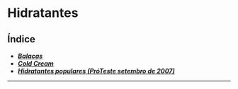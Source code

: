 # **Hidratantes**

## Índice

- [***Balacas***](balacas.md)
- [***Cold Cream***](cold-cream.md)
- [***Hidratantes populares (PróTeste setembro de 2007\)***](hidratantes-populares-prteste-setembro-de-2007.md)

---


